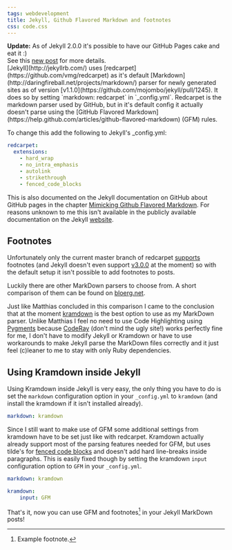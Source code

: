 ```yaml
---
tags: webdevelopment
title: Jekyll, Github Flavored Markdown and footnotes
css: code.css
---
```


<div class="alert alert-info" role="alert">
	<strong>Update:</strong> As of Jekyll 2.0.0 it's possible to have our GitHub Pages cake and eat it :)
	<br>See this <a href="{% post_url 2015-04-13-github-pages-now-with-github-flavored-markdown-footnotes-and-syntax-highlighting %}">new post</a> for more details.
</div>
[Jekyll](http://jekyllrb.com/) uses [redcarpet](https://github.com/vmg/redcarpet) as it's default [Markdown](http://daringfireball.net/projects/markdown/) parser for newly generated sites as of version [v1.1.0](https://github.com/mojombo/jekyll/pull/1245). It does so by setting `markdown: redcarpet` in `_config.yml`.
Redcarpet is the markdown parser used by GitHub, but in it's default config it actually doesn't parse using the [GitHub Flavored Markdown](https://help.github.com/articles/github-flavored-markdown) (GFM) rules.


To change this add the following to Jekyll's _config.yml:

```yaml
redcarpet:
  extensions:
    - hard_wrap
    - no_intra_emphasis
    - autolink
    - strikethrough
    - fenced_code_blocks
```

This is also documented on the Jekyll documentation on GitHub about GitHub pages in the chapter [Mimicking Github Flavored Markdown](https://github.com/mojombo/jekyll/blob/8f932dbfa2709261af4999b4429f09bc5665b83e/docs/github-pages.md#mimicking-github-flavored-markdown). For reasons unknown to me this isn't available in the publicly available documentation on the Jekyll [website](http://jekyllrb.com/docs/github-pages/).

## Footnotes
Unfortunately only the current master branch of redcarpet [supports](https://github.com/vmg/redcarpet/pull/271) footnotes (and Jekyll doesn't even support [v3.0.0](https://github.com/mojombo/jekyll/pull/1299) at the moment) so with the default setup it isn't possible to add footnotes to posts.

Luckily there are other MarkDown parsers to choose from. A short comparison of them can be found on [bloerg.net](http://bloerg.net/2013/03/07/using-kramdown-instead-of-maruku.html).

Just like Matthias concluded in this comparison I came to the conclusion that at the moment [kramdown](http://kramdown.gettalong.org/) is the best option to use as my MarkDown parser. Unlike Matthias I feel no need to use Code Highlighting using [Pygments](http://pygments.org/) because [CodeRay](http://coderay.rubychan.de/) (don't mind the ugly site!) works perfectly fine for me, I don't have to modify Jekyll or Kramdown or have to use workarounds to make Jekyll parse the MarkDown files correctly and it just feel (c)leaner to me to stay with only Ruby dependencies.

## Using Kramdown inside Jekyll
Using Kramdown inside Jekyll is very easy, the only thing you have to do is set the `markdown` configuration option in your `_config.yml` to `kramdown` (and install the kramdown if it isn't installed already).

```yaml
markdown: kramdown
```

Since I still want to make use of GFM some additional settings from kramdown have to be set just like with redcarpet. Kramdown actually already support most of the parsing features needed for GFM, but uses tilde's for [fenced code blocks](http://kramdown.gettalong.org/syntax.html#fenced-code-blocks) and doesn't add hard line-breaks inside paragraphs. This is easily fixed though by setting the kramdown `input` configuration option to `GFM` in your `_config.yml`.

```yaml
markdown: kramdown

kramdown:
    input: GFM
```

That's it, now you can use GFM and footnotes[^1] in your Jekyll MarkDown posts!


[^1]: Example footnote.
